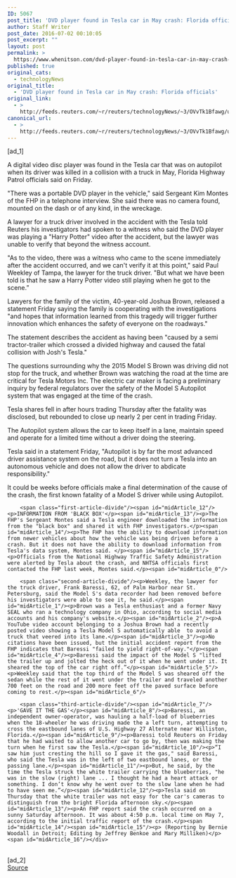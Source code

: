 ```yaml
---
ID: 5067
post_title: 'DVD player found in Tesla car in May crash: Florida officials'
author: Staff Writer
post_date: 2016-07-02 00:10:05
post_excerpt: ""
layout: post
permalink: >
  https://www.whenitson.com/dvd-player-found-in-tesla-car-in-may-crash-florida-officials/
published: true
original_cats:
  - technologyNews
original_title:
  - 'DVD player found in Tesla car in May crash: Florida officials'
original_link:
  - >
    http://feeds.reuters.com/~r/reuters/technologyNews/~3/OVvTk1Bfawg/us-tesla-autopilot-dvd-idUSKCN0ZH5BW
canonical_url:
  - >
    http://feeds.reuters.com/~r/reuters/technologyNews/~3/OVvTk1Bfawg/us-tesla-autopilot-dvd-idUSKCN0ZH5BW
---
```

 [ad_1]
<br><div id="articleText">
<span id="midArticle_start"/>

<span id="midArticle_0"/><span class="focusParagraph" readability="4"><p><span class="articleLocatio&lt;/span&gt;n">A digital video disc player was found in the Tesla car that was on autopilot when its driver was killed in a collision with a truck in May, Florida Highway Patrol officials said on Friday.</span></p></span><span id="midArticle_1"/><p>"There was a portable DVD player in the vehicle," said Sergeant Kim Montes of the FHP in a telephone interview. She said there was no camera found, mounted on the dash or of any kind, in the wreckage.</p><span id="midArticle_2"/><p>A lawyer for a truck driver involved in the accident with the Tesla told Reuters his investigators had spoken to a witness who said the DVD player was playing a "Harry Potter" video after the accident, but the lawyer was unable to verify that beyond the witness account.</p><span id="midArticle_3"/><p>"As to the video, there was a witness who came to the scene immediately after the accident occurred, and we can't verify it at this point," said Paul Weekley of Tampa, the lawyer for the truck driver. "But what we have been told is that he saw a Harry Potter video still playing when he got to the scene.”</p><span id="midArticle_4"/><p>Lawyers for the family of the victim, 40-year-old Joshua Brown, released a statement Friday saying the family is cooperating with the investigations "and hopes that information learned from this tragedy will trigger further innovation which enhances the safety of everyone on the roadways."</p><span id="midArticle_5"/><p>The statement describes the accident as having been "caused by a semi tractor-trailer which crossed a divided highway and caused the fatal collision with Josh's Tesla."    </p><span id="midArticle_6"/><p>The questions surrounding why the 2015 Model S Brown was driving did not stop for the truck, and whether Brown was  watching the road at the time are critical for Tesla Motors Inc. The electric car maker is facing a preliminary inquiry by federal regulators over the safety of the Model S Autopilot system that was engaged at the time of the crash.</p><span id="midArticle_7"/><p>Tesla shares fell in after hours trading Thursday after the fatality was disclosed, but rebounded to close up nearly 2 per cent in trading Friday.</p><span id="midArticle_8"/><p>The Autopilot system allows the car to keep itself in a lane, maintain speed and operate for a limited time without a driver doing the steering.</p><span id="midArticle_9"/><p>Tesla said in a statement Friday, "Autopilot is by far the most advanced driver assistance system on the road, but it does not turn a Tesla into an autonomous vehicle and does not allow the driver to abdicate responsibility."</p><span id="midArticle_10"/><p>It could be weeks before officials make a final determination of the cause of the crash, the first known fatality of a Model S driver while using Autopilot. </p><span id="midArticle_11"/>
        
        <span class="first-article-divide"/><span id="midArticle_12"/><p>INFORMATION FROM 'BLACK BOX'</p><span id="midArticle_13"/><p>The FHP's Sergeant Montes said a Tesla engineer downloaded the information from the "black box" and shared it with FHP investigators.</p><span id="midArticle_14"/><p>The FHP has the ability to download information from newer vehicles about how the vehicle was being driven before a crash. But it does not have the ability to download information from  Tesla's data system, Montes said. </p><span id="midArticle_15"/><p>Officials from the National Highway Traffic Safety Administration were alerted by Tesla about the crash, and NHTSA officials first contacted the FHP last week, Montes said.</p><span id="midArticle_0"/>
        
        <span class="second-article-divide"/><p>Weekley, the lawyer for the truck driver, Frank Baressi, 62, of Palm Harbor near St. Petersburg, said the Model S's data recorder had been removed before his investigators were able to see it, he said.</p><span id="midArticle_1"/><p>Brown was a Tesla enthusiast and a former Navy SEAL who ran a technology company in Ohio, according to social media accounts and his company's website.</p><span id="midArticle_2"/><p>A YouTube video account belonging to a Joshua Brown had a recently posted video showing a Tesla Model S automatically able  to avoid a truck that veered into its lane.</p><span id="midArticle_3"/><p>No citations have been issued, but the initial accident report from the FHP indicates that Baressi "failed to yield right-of-way."</p><span id="midArticle_4"/><p>Baressi said the impact of the Model S "lifted the trailer up and jolted the heck out of it when he went under it. It sheared the top of the car right off.”</p><span id="midArticle_5"/><p>Weekley said that the top third of the Model S was sheared off the sedan while the rest of it went under the trailer and traveled another 700 feet on the road and 200 more feet off the paved surface before coming to rest.</p><span id="midArticle_6"/>
        
        <span class="third-article-divide"/><span id="midArticle_7"/><p>'GAVE IT THE GAS'</p><span id="midArticle_8"/><p>Baressi, an independent owner-operator, was hauling a half-load of blueberries when the 18-wheeler he was driving made the a left turn, attempting to cross the eastbound lanes of U.S. Highway 27 Alternate near Williston, Florida.</p><span id="midArticle_9"/><p>Baressi told Reuters on Friday that he had waited to allow another car to go by, then was making the turn when he first saw the Tesla.</p><span id="midArticle_10"/><p>“I saw him just cresting the hill so I gave it the gas," said Baressi, who said the Tesla was in the left of two eastbound lanes, or the passing lane.</p><span id="midArticle_11"/><p>But, he said, by the time the Tesla struck the white trailer carrying the blueberries, "he was in the slow (right) lane ... I thought he had a heart attack or something. I don’t know why he went over to the slow lane when he had to have seen me.”</p><span id="midArticle_12"/><p>Tesla said on Thursday that the white trailer was not easy for the car's cameras to distinguish from the bright Florida afternoon sky.</p><span id="midArticle_13"/><p>An FHP report said the crash occurred on a sunny Saturday afternoon. It was about 4:50 p.m. local time on May 7, according to the initial traffic report of the crash.</p><span id="midArticle_14"/><span id="midArticle_15"/><p> (Reporting by Bernie Woodall in Detroit; Editing by Jeffrey Benkoe and Mary Milliken)</p><span id="midArticle_16"/></div>
<br>[ad_2]
<br><a href="http://feeds.reuters.com/~r/reuters/technologyNews/~3/OVvTk1Bfawg/us-tesla-autopilot-dvd-idUSKCN0ZH5BW">Source </a>
